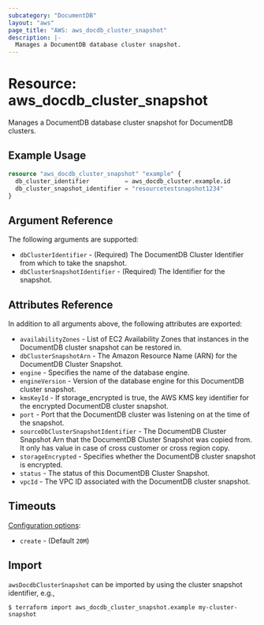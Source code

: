 ```yaml
---
subcategory: "DocumentDB"
layout: "aws"
page_title: "AWS: aws_docdb_cluster_snapshot"
description: |-
  Manages a DocumentDB database cluster snapshot.
---
```


# Resource: aws_docdb_cluster_snapshot

Manages a DocumentDB database cluster snapshot for DocumentDB clusters.

## Example Usage

```terraform
resource "aws_docdb_cluster_snapshot" "example" {
  db_cluster_identifier          = aws_docdb_cluster.example.id
  db_cluster_snapshot_identifier = "resourcetestsnapshot1234"
}
```

## Argument Reference

The following arguments are supported:

* `dbClusterIdentifier` - (Required) The DocumentDB Cluster Identifier from which to take the snapshot.
* `dbClusterSnapshotIdentifier` - (Required) The Identifier for the snapshot.

## Attributes Reference

In addition to all arguments above, the following attributes are exported:

* `availabilityZones` - List of EC2 Availability Zones that instances in the DocumentDB cluster snapshot can be restored in.
* `dbClusterSnapshotArn` - The Amazon Resource Name (ARN) for the DocumentDB Cluster Snapshot.
* `engine` - Specifies the name of the database engine.
* `engineVersion` - Version of the database engine for this DocumentDB cluster snapshot.
* `kmsKeyId` - If storage_encrypted is true, the AWS KMS key identifier for the encrypted DocumentDB cluster snapshot.
* `port` - Port that the DocumentDB cluster was listening on at the time of the snapshot.
* `sourceDbClusterSnapshotIdentifier` - The DocumentDB Cluster Snapshot Arn that the DocumentDB Cluster Snapshot was copied from. It only has value in case of cross customer or cross region copy.
* `storageEncrypted` - Specifies whether the DocumentDB cluster snapshot is encrypted.
* `status` - The status of this DocumentDB Cluster Snapshot.
* `vpcId` - The VPC ID associated with the DocumentDB cluster snapshot.

## Timeouts

[Configuration options](https://developer.hashicorp.com/terraform/language/resources/syntax#operation-timeouts):

* `create` - (Default `20M`)

## Import

`awsDocdbClusterSnapshot` can be imported by using the cluster snapshot identifier, e.g.,

```
$ terraform import aws_docdb_cluster_snapshot.example my-cluster-snapshot
```

<!-- cache-key: cdktf-0.17.0-pre.15 input-a1bbb9c52fc5818cc56447b9e46b4c34af365548929991142c10e1bd9f8afcc8 -->